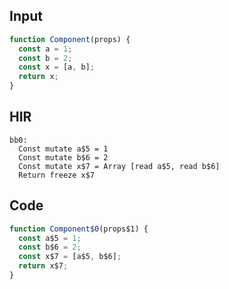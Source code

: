 
## Input

```javascript
function Component(props) {
  const a = 1;
  const b = 2;
  const x = [a, b];
  return x;
}

```

## HIR

```
bb0:
  Const mutate a$5 = 1
  Const mutate b$6 = 2
  Const mutate x$7 = Array [read a$5, read b$6]
  Return freeze x$7
```

## Code

```javascript
function Component$0(props$1) {
  const a$5 = 1;
  const b$6 = 2;
  const x$7 = [a$5, b$6];
  return x$7;
}

```
      